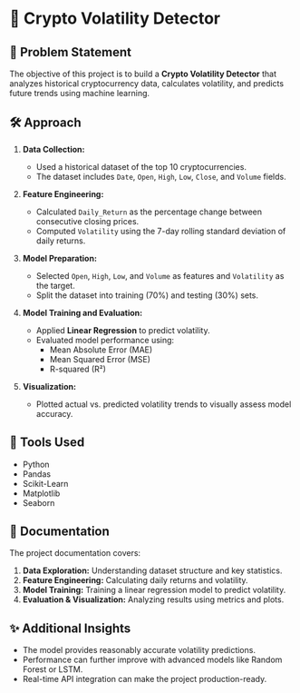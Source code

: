 # 🚀 Crypto Volatility Detector

## 📜 Problem Statement
The objective of this project is to build a **Crypto Volatility Detector** that analyzes historical cryptocurrency data, calculates volatility, and predicts future trends using machine learning.

## 🛠️ Approach
1. **Data Collection:**  
   - Used a historical dataset of the top 10 cryptocurrencies.
   - The dataset includes `Date`, `Open`, `High`, `Low`, `Close`, and `Volume` fields.

2. **Feature Engineering:**  
   - Calculated `Daily_Return` as the percentage change between consecutive closing prices.
   - Computed `Volatility` using the 7-day rolling standard deviation of daily returns.

3. **Model Preparation:**  
   - Selected `Open`, `High`, `Low`, and `Volume` as features and `Volatility` as the target.
   - Split the dataset into training (70%) and testing (30%) sets.

4. **Model Training and Evaluation:**  
   - Applied **Linear Regression** to predict volatility.
   - Evaluated model performance using:
     - Mean Absolute Error (MAE)
     - Mean Squared Error (MSE)
     - R-squared (R²)

5. **Visualization:**  
   - Plotted actual vs. predicted volatility trends to visually assess model accuracy.

## 🔧 Tools Used
- Python
- Pandas
- Scikit-Learn
- Matplotlib
- Seaborn

## 📄 Documentation
The project documentation covers:
1. **Data Exploration:** Understanding dataset structure and key statistics.
2. **Feature Engineering:** Calculating daily returns and volatility.
3. **Model Training:** Training a linear regression model to predict volatility.
4. **Evaluation & Visualization:** Analyzing results using metrics and plots.

## ✨ Additional Insights
- The model provides reasonably accurate volatility predictions.
- Performance can further improve with advanced models like Random Forest or LSTM.
- Real-time API integration can make the project production-ready.
